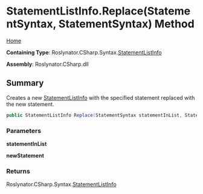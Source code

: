 <a name="_top"></a>

# StatementListInfo\.Replace\(StatementSyntax, StatementSyntax\) Method

[Home](../../../../../README.md#_top)

**Containing Type**: Roslynator\.CSharp\.Syntax\.[StatementListInfo](../README.md#_top)

**Assembly**: Roslynator\.CSharp\.dll

## Summary

Creates a new [StatementListInfo](../README.md#_top) with the specified statement replaced with the new statement\.

```csharp
public StatementListInfo Replace(StatementSyntax statementInList, StatementSyntax newStatement)
```

### Parameters

**statementInList**

**newStatement**

### Returns

Roslynator\.CSharp\.Syntax\.[StatementListInfo](../README.md#_top)

